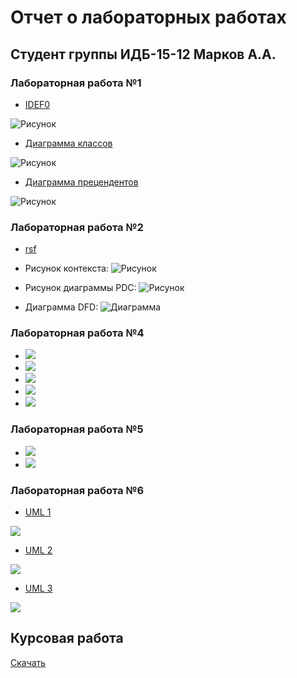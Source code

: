 # Отчет о лабораторных работах
## Студент группы ИДБ-15-12 Марков А.А.
### Лабораторная работа №1
* [IDEF0](https://github.com/egoistos/MarkovAA/blob/master/sixq.rsf)

![Рисунок](https://github.com/egoistos/MarkovAA/blob/master/1.jpg?raw=true)
* [Диаграмма классов](https://github.com/egoistos/MarkovAA/blob/master/PL_Ind1.txt)

![Рисунок](https://github.com/egoistos/MarkovAA/blob/master/3.png?raw=true)
* [Диаграмма прецендентов](https://github.com/egoistos/MarkovAA/blob/master/PL_Ind2.txt)

![Рисунок](https://github.com/egoistos/MarkovAA/blob/master/PL_Ind2_Img.jpg?raw=true)

### Лабораторная работа №2

* [rsf](https://github.com/egoistos/MarkovAA/blob/master/pdc-tilda_ind.rsf)
* Рисунок контекста:
![Рисунок](https://github.com/egoistos/MarkovAA/blob/master/model1.png?raw=true)

* Рисунок диаграммы PDC:
![Рисунок](https://github.com/egoistos/MarkovAA/blob/master/model2.png?raw=true)

* Диаграмма DFD:
![Диаграмма](https://github.com/egoistos/MarkovAA/blob/master/model3.png?raw=true)

### Лабораторная работа №4
* ![](https://github.com/egoistos/MarkovAA/blob/master/01_A0.png)
* ![](https://github.com/egoistos/MarkovAA/blob/master/02_A0.png)
* ![](https://github.com/egoistos/MarkovAA/blob/master/04_A2.png)
* ![](https://github.com/egoistos/MarkovAA/blob/master/05_A21.png)
* ![](https://github.com/egoistos/MarkovAA/blob/master/06_A3.png)

### Лабораторная работа №5
* ![](https://github.com/egoistos/MarkovAA/blob/master/03_A1.png)
* ![](https://github.com/egoistos/MarkovAA/blob/master/07_A33.png)

### Лабораторная работа №6
* [UML 1](https://github.com/egoistos/MarkovAA/blob/master/1.txt)

![](https://github.com/egoistos/MarkovAA/blob/master/1.png)

* [UML 2](https://github.com/egoistos/MarkovAA/blob/master/2.txt)

![](https://github.com/egoistos/MarkovAA/blob/master/2.png)

* [UML 3](https://github.com/egoistos/MarkovAA/blob/master/3.txt)

![](https://github.com/egoistos/MarkovAA/blob/master/3.png)

## Курсовая работа

[Скачать](https://github.com/egoistos/MarkovAA/blob/master/КурсоваяМАА.docx)


